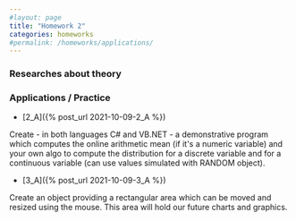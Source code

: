 ```yaml
---
#layout: page
title: "Homework 2"
categories: homeworks
#permalink: /homeworks/applications/
---
```

<h3>Researches about theory</h3>


<h3>Applications / Practice</h3>

- [2_A]({% post_url 2021-10-09-2_A %})

Create - in both languages C# and VB.NET - a demonstrative program which computes the online arithmetic mean (if it's a numeric variable) and your own algo to compute the distribution for a discrete variable and for a continuous variable (can use values simulated with RANDOM object).

- [3_A]({% post_url 2021-10-09-3_A %})

Create an object providing a rectangular area which can be moved and resized using the mouse. This area will hold our future charts and graphics.
